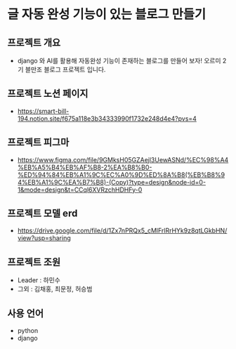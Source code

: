 # 글 자동 완성 기능이 있는 블로그 만들기

## 프로젝트 개요
 - django 와 AI를 활용해 자동완성 기능이 존재하는 블로그를 만들어 보자! 오르미 2기 블만조 블로그 프로젝트 입니다.

## 프로젝트 노션 페이지
 - https://smart-bill-194.notion.site/f675a118e3b34333990f1732e248d4e4?pvs=4

## 프로젝트 피그마
 - https://www.figma.com/file/9GMksH05GZAejl3UewASNd/%EC%98%A4%EB%A5%B4%EB%AF%B8-2%EA%B8%B0-%ED%94%84%EB%A1%9C%EC%A0%9D%ED%8A%B8(%EB%B8%94%EB%A1%9C%EA%B7%B8)-(Copy)?type=design&node-id=0-1&mode=design&t=CCql6XVRzchHDHFy-0

## 프로젝트 모델 erd
 - https://drive.google.com/file/d/1Zx7nPRQx5_cMlFrlRrHYk9z8qtLGkbHN/view?usp=sharing

## 프로젝트 조원
 - Leader : 하민수
 - 그외 : 김채홍, 최문정, 허승범

## 사용 언어
 - python
 - django
